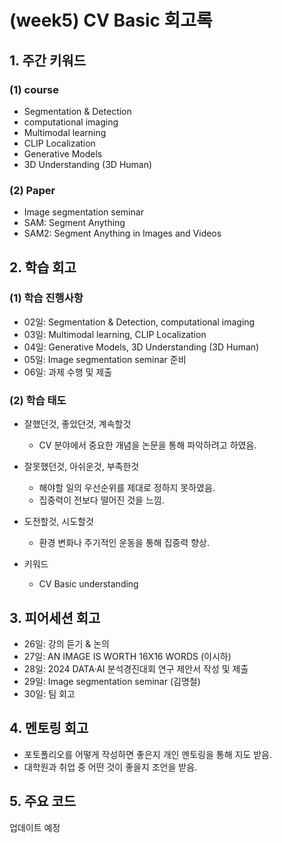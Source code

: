 # **(week5) CV Basic 회고록**

## 1. 주간 키워드

### (1) course 
* Segmentation & Detection
* computational imaging 
* Multimodal learning
* CLIP Localization
* Generative Models
* 3D Understanding (3D Human)

### (2) Paper
* Image segmentation seminar
* SAM: Segment Anything
* SAM2: Segment Anything in Images and Videos

## 2. 학습 회고

### (1) 학습 진행사항
* 02일: Segmentation & Detection, computational imaging 
* 03일: Multimodal learning, CLIP Localization
* 04일: Generative Models, 3D Understanding (3D Human)
* 05일: Image segmentation seminar 준비
* 06일: 과제 수행 및 제출

### (2) 학습 태도
* 잘했던것, 좋았던것, 계속할것
    * CV 분야에서 중요한 개념을 논문을 통해 파악하려고 하였음.

* 잘못했던것, 아쉬운것, 부족한것
    * 해야할 일의 우선순위를 제대로 정하지 못하였음.
    * 집중력이 전보다 떨어진 것을 느낌.

* 도전할것, 시도할것
    * 환경 변화나 주기적인 운동을 통해 집중력 향상.

* 키워드
    * CV Basic understanding

## 3. 피어세션 회고

* 26일: 강의 듣기 & 논의
* 27일: AN IMAGE IS WORTH 16X16 WORDS (이시하)
* 28일: 2024 DATA·AI 분석경진대회 연구 제안서 작성 및 제출
* 29일: Image segmentation seminar (김명철)
* 30일: 팀 회고

## 4. 멘토링 회고

* 포토폴리오를 어떻게 작성하면 좋은지 개인 멘토링을 통해 지도 받음.
* 대학원과 취업 중 어떤 것이 좋을지 조언을 받음.

## 5. 주요 코드

업데이트 예정
